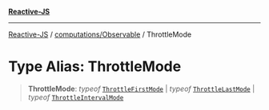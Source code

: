 [**Reactive-JS**](../../../README.md)

***

[Reactive-JS](../../../README.md) / [computations/Observable](../README.md) / ThrottleMode

# Type Alias: ThrottleMode

> **ThrottleMode**: *typeof* [`ThrottleFirstMode`](../variables/ThrottleFirstMode.md) \| *typeof* [`ThrottleLastMode`](../variables/ThrottleLastMode.md) \| *typeof* [`ThrottleIntervalMode`](../variables/ThrottleIntervalMode.md)

